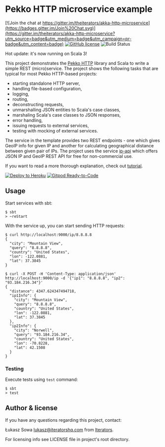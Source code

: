 # Pekko HTTP microservice example

[![Join the chat at https://gitter.im/theiterators/akka-http-microservice](https://badges.gitter.im/Join%20Chat.svg)](https://gitter.im/theiterators/akka-http-microservice?utm_source=badge&utm_medium=badge&utm_campaign=pr-badge&utm_content=badge)
[![GitHub license](https://img.shields.io/badge/license-MIT-blue.svg)](https://raw.githubusercontent.com/theiterators/pekko-http-microservice/master/COPYING)
![Build Status](https://github.com/theiterators/pekko-http-microservice/actions/workflows/ci.yml/badge.svg)

Hot update: it's now running on Scala 3!

This project demonstrates the [Pekko HTTP](https://doc.pekko.io/docs/pekko-http/current/?language=scala) library and Scala to write a simple REST (micro)service. The project shows the following tasks that are typical for most Pekko HTTP-based projects:

* starting standalone HTTP server,
* handling file-based configuration,
* logging,
* routing,
* deconstructing requests,
* unmarshalling JSON entities to Scala's case classes,
* marshaling Scala's case classes to JSON responses,
* error handling,
* issuing requests to external services,
* testing with mocking of external services.

The service in the template provides two REST endpoints - one which gives GeoIP info for given IP and another for calculating geographical distance between given pair of IPs. The project uses the service [ip-api](http://ip-api.com/) which offers JSON IP and GeoIP REST API for free for non-commercial use.

If you want to read a more thorough explanation, check out [tutorial](https://github.com/theiterators/pekko-http-microservice/blob/master/TUTORIAL.md).

[![Deploy to Heroku](https://www.herokucdn.com/deploy/button.png)](https://heroku.com/deploy)
[![Gitpod Ready-to-Code](https://img.shields.io/badge/Gitpod-Ready--to--Code-blue?logo=gitpod)](https://gitpod.io/#https://github.com/theiterators/pekko-http-microservice)

## Usage

Start services with sbt:

```
$ sbt
> ~reStart
```

With the service up, you can start sending HTTP requests:

```
$ curl http://localhost:9000/ip/8.8.8.8
{
  "city": "Mountain View",
  "query": "8.8.8.8",
  "country": "United States",
  "lon": -122.0881,
  "lat": 37.3845
}
```

```
$ curl -X POST -H 'Content-Type: application/json' http://localhost:9000/ip -d '{"ip1": "8.8.8.8", "ip2": "93.184.216.34"}'
{
  "distance": 4347.624347494718,
  "ip1Info": {
    "city": "Mountain View",
    "query": "8.8.8.8",
    "country": "United States",
    "lon": -122.0881,
    "lat": 37.3845
  },
  "ip2Info": {
    "city": "Norwell",
    "query": "93.184.216.34",
    "country": "United States",
    "lon": -70.8228,
    "lat": 42.1508
  }
}
```

### Testing

Execute tests using `test` command:

```
$ sbt
> test
```

## Author & license

If you have any questions regarding this project, contact:

Łukasz Sowa <lukasz@iteratorshq.com> from [Iterators](https://www.iteratorshq.com).

For licensing info see LICENSE file in project's root directory.
